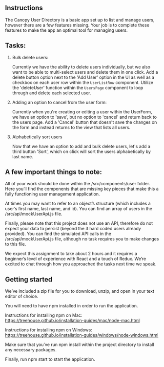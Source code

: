 ## Instructions

The Canopy User Directory is a basic app set up to list and manage users, however there are a few features missing. Your job is to complete these features to make the app an optimal tool for managing users.
## Tasks:
1. Bulk delete users:
   
   Currently we have the ability to delete users individually, but we also want to be able to multi-select users and delete them in one click. Add a delete button option next to the 'Add User' option in the UI as well as a checkbox on each user row within the `UserListRow` component. Utilize the 'deleteUser' function within the `UsersPage` component to loop through and delete each selected user.
   
2. Adding an option to cancel from the user form:

    Currently when you're creating or editing a user within the UserForm, we have an option to 'save', but no option to 'cancel' and return back to the users page. Add a 'Cancel' button that doesn't save the changes on the form and instead returns to the view that lists all users.

3. Alphabetically sort users
    
    Now that we have an option to add and bulk delete users, let's add a third button 'Sort', which on click will sort the users alphabetically by last name.
    
## A few important things to note:

All of your work should be done within the /src/components/user folder. Here you’ll find the components that are missing key pieces that make this a fully functioning user management application.

At times you may want to refer to an object’s structure (which includes a user’s first name, last name, and id). You can find an array of users in the /src/api/mockUserApi.js file.

Finally, please note that this project does not use an API, therefore do not expect your data to persist (beyond the 3 hard coded users already provided). You can find the simulated API calls in the /src/api/mockUserApi.js file, although no task requires you to make changes to this file.

We expect this assignment to take about 2 hours and it requires a beginner’s level of experience with React and a touch of Redux. We’re excited to chat through how you approached the tasks next time we speak.
## Getting started

We’ve included a zip file for you to download, unzip, and open in your text editor of choice.

 

You will need to have npm installed in order to run the application.

Instructions for installing npm on Mac: https://treehouse.github.io/installation-guides/mac/node-mac.html

Instructions for installing npm on Windows: https://treehouse.github.io/installation-guides/windows/node-windows.html

 

Make sure that you’ve run npm install within the project directory to install any necessary packages.

Finally, run npm start to start the application.